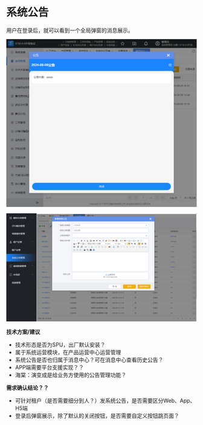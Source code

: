 # 系统公告

用户在登录后，就可以看到一个全局弹窗的消息展示。

![](img/report.png ':size=90%')

![](img/report2.png ':size=90%')


**技术方案/建议**
+ 技术形态是否为SPU，出厂默认安装？
+ 属于系统运营模块，在产品运营中心运营管理
+ 系统公告是否也归属于消息中心？可在消息中心查看历史公告？
+ APP端需要平台支援实现？？
+ 海棠：演变成是给业务方使用的公告管理功能？


**需求确认结论？？**
+ 可针对租户（是否需要细分到人？）发系统公告，是否需要区分Web、App、H5端
+ 登录后弹窗展示，除了默认的关闭按钮，是否需要自定义按钮跳页面？
